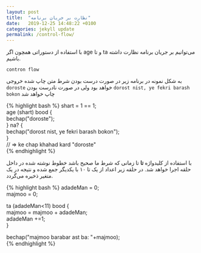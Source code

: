 ```yaml
---
layout: post
title:  "نظارت بر جریان برنامه"
date:   2019-12-25 14:48:22 +0100
categories: jekyll update
permalink: /control-flow/
---
```

با استفاده از دستوراتی همچون اگر
age
و تا
ta
می‌توانیم بر جریان برنامه نظارت داشته باشیم.

`contron flow`
  
   
 به شکل نمونه در برنامه زیر در صورت درست بودن شرط متن چاپ شده خروجی
 `doroste`
 خواهد بود ولی در صورت نادرست بودن
 `dorost nist, ye fekri barash bokon`
 چاپ خواهد شد
   
{% highlight bash %}
shart = 1 == 1;  
    age (shart) bood {  
        bechap("doroste");  
        } na? {  
        bechap("dorost nist, ye fekri barash bokon");  
    }  
// => ke chap khahad kard "doroste"    
{% endhighlight %}   
  
با استفاده از کلیدواژه **تا** تا زمانی که شرط ما صحیح باشد خطوط نوشته شده در داخل حلقه اجرا خواهد شد. در حلقه زیر اعداد از یک تا ۱۰ با یکدیگر جمع شده و نتیجه در یک متغیر ذخیره می‌گردد.  
    
{% highlight bash %}
adadeMan = 0;  
majmoo = 0;  
  
ta (adadeMan<11) bood {  
    majmoo = majmoo + adadeMan;  
    adadeMan +=1;  
}  
  
bechap("majmoo barabar ast ba: "+majmoo);  
{% endhighlight %}   
